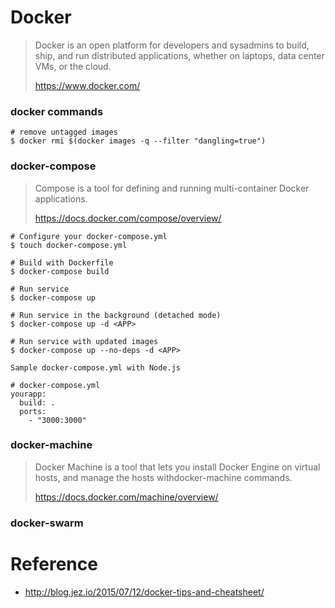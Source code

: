 # Docker
> Docker is an open platform for developers and sysadmins to build, ship, and run distributed applications, whether on laptops, data center VMs, or the cloud.
>
> https://www.docker.com/

### docker commands

```
# remove untagged images
$ docker rmi $(docker images -q --filter "dangling=true")
```

### docker-compose
> Compose is a tool for defining and running multi-container Docker applications. 
>
> https://docs.docker.com/compose/overview/

```
# Configure your docker-compose.yml
$ touch docker-compose.yml

# Build with Dockerfile
$ docker-compose build

# Run service
$ docker-compose up

# Run service in the background (detached mode)
$ docker-compose up -d <APP>

# Run service with updated images
$ docker-compose up --no-deps -d <APP>
```

`Sample docker-compose.yml with Node.js`

```
# docker-compose.yml
yourapp:
  build: .
  ports:
    - "3000:3000"
```

### docker-machine
> Docker Machine is a tool that lets you install Docker Engine on virtual hosts, and manage the hosts withdocker-machine commands.
>
> https://docs.docker.com/machine/overview/



### docker-swarm





# Reference
- http://blog.jez.io/2015/07/12/docker-tips-and-cheatsheet/
